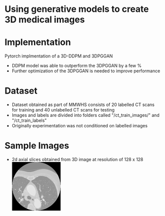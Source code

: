 # Using generative models to create 3D medical images

Implementation
==============
Pytorch implmentation of a 3D-DDPM and 3DPGGAN
* DDPM model was able to outperform the 3DPGGAN by a few %
* Further optimization of the 3DPGGAN is needed to improve performance


Dataset
=======
* Dataset obtained as part of MMWHS consists of 20 labelled CT scans for training and 40 unlabelled CT scans for testing
* Images and labels are divided into folders called "/ct_train_images/" and "/ct_train_labels"
* Originally experimentation was not conditioned on labelled images

Sample Images
=============
* 2d axial slices obtained from 3D image at resolution of 128 x 128
<img src="./Images/Picture1.jpg" ></img>
